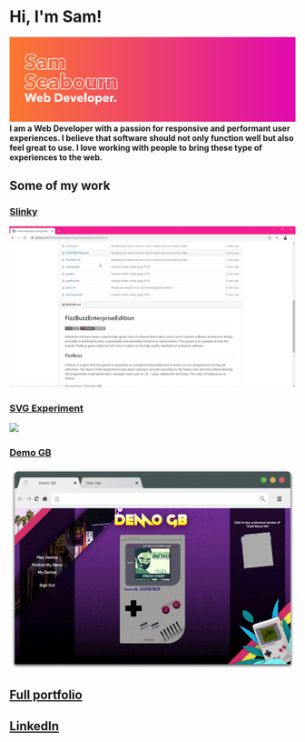 # **Hi, I'm Sam!**
![](https://raw.githubusercontent.com/SamSeabourn/SamSeabourn/master/topbanner.jpg)
**I am a Web Developer with a passion for responsive and performant user experiences. 
I believe that software should not only function well but also feel great to use. I love working with people to bring these type of experiences to the web.**

## **Some of my work**
### [Slinky](https://chrome.google.com/webstore/detail/slinky/oiabgomphebmcdglaoppphombggcdbpg)
![](https://raw.githubusercontent.com/SamSeabourn/Slinky/develop/slinky-demo.gif)

### [SVG Experiment](https://samseabourn.github.io/SVG-Building-Experiment/)
![](https://raw.githubusercontent.com/SamSeabourn/SVG-Building-Experiment/master/images/clip.gif)

### [Demo GB](https://github.com/SamSeabourn/DemoGB)
![](https://raw.githubusercontent.com/SamSeabourn/DemoGB/master/images/demoGB.gif)

## [Full portfolio](https://www.samseabourn.com/)
## [LinkedIn](https://www.linkedin.com/in/samseabourn/)